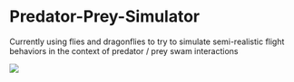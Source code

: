 # Predator-Prey-Simulator

Currently using flies and dragonflies to try to simulate semi-realistic flight behaviors in the context of predator / prey swam interactions

![](/sample/swarm_sim.gif?raw=true)
